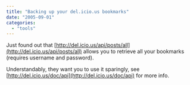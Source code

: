 ```yaml
---
title: "Backing up your del.icio.us bookmarks"
date: "2005-09-01"
categories: 
  - "tools"
---
```


Just found out that [http://del.icio.us/api/posts/all](http://del.icio.us/api/posts/all) allows you to retrieve all your bookmarks (requires username and password).

Understandably, they want you to use it sparingly, see [http://del.icio.us/doc/api](http://del.icio.us/doc/api) for more info.
